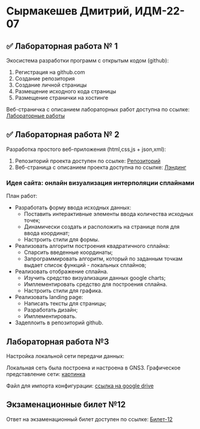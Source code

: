 # Сырмакешев Дмитрий, ИДМ-22-07

## ✅ Лабораторная работа № 1

Экосистема разработки программ с открытым кодом (github):

1. Регистрация на github.com
2. Создание репозитория
3. Создание личной страницы
4. Размещение исходного кода страницы
5. Размещение странички на хостинге

Веб-страничка с описанием лабораторных работ доступна по ссылке: [Лабораторные работы](https://divoskov.github.io/inet_labs/)

## ✅ Лабораторная работа № 2

Разработка простого веб-приложения (html,css,js + json,xml):

1. Репозиторий проекта доступен по ссылке: [Репозиторий](https://github.com/divoskov/inet_lab2)
2. Веб-страница с описанием проекта доступна по ссылке: [Лэндинг](https://divoskov.github.io/inet_lab2/)

### Идея сайта: онлайн визуализация интерполяции сплайнами
План работ:
* Разработать форму ввода исходных данных:
  + Поставить интерактивные элементы ввода количества исходных точек;
  + Динамически создать и расположить на странице поля для ввода координат;
  + Настроить стили для формы.
* Реализовать алгоритм построения квадратичного сплайна:
  + Спарсить введенные координаты;
  + Запрограммировать алгоритм, который по заданным точкам выдает список функций - локальных сплайнов;
* Реализовать отображение сплайна.
  + Изучить средство визуализации данных google charts;
  + Имплементировать средство для построения сплайна.
  + Настроить стили для графика.
* Реализовать landing page:
  + Написать тексты для страницы;
  + Разработать дизайн;
  + Имплементировать.
* Задеплоить в репозиторий github.

## Лабораторная работа №3

Настройка локальной сети передачи данных:

Локальная сеть была построена и настроена в GNS3.
Графическое представление сети: [картинка](https://github.com/divoskov/inet_labs/blob/main/scrnsht.png)

Файл для импорта конфигурации: [ссылка на google drive](https://drive.google.com/drive/folders/1lyq3YGRuK1nAnVEorGhXMHKcW59VxNZY?usp=sharing)

##  Экзаменационные билет №12

Ответ на экзаменационный билет доступен по ссылке: [Билет-12](https://github.com/stankin/inet-2022/wiki/exam12)
